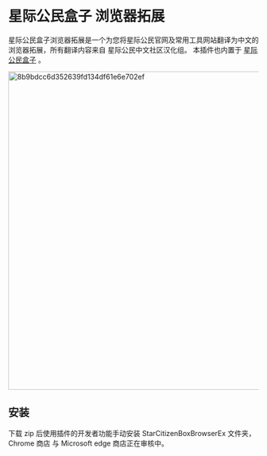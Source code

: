 # 星际公民盒子 浏览器拓展

星际公民盒子浏览器拓展是一个为您将星际公民官网及常用工具网站翻译为中文的浏览器拓展，所有翻译内容来自 星际公民中文社区汉化组。
本插件也内置于 [星际公民盒子](https://github.com/xkeyC/StarCitizenToolBox) 。

<img width="640" alt="8b9bdcc6d352639fd134df61e6e702ef" src="https://github.com/xkeyC/StarCitizenBoxBrowserEx/assets/39891083/9580f52a-13ea-4234-a0d3-b8d06f06dda2">


## 安装
下载 zip 后使用插件的开发者功能手动安装 StarCitizenBoxBrowserEx 文件夹， Chrome 商店 与 Microsoft edge 商店正在审核中。
